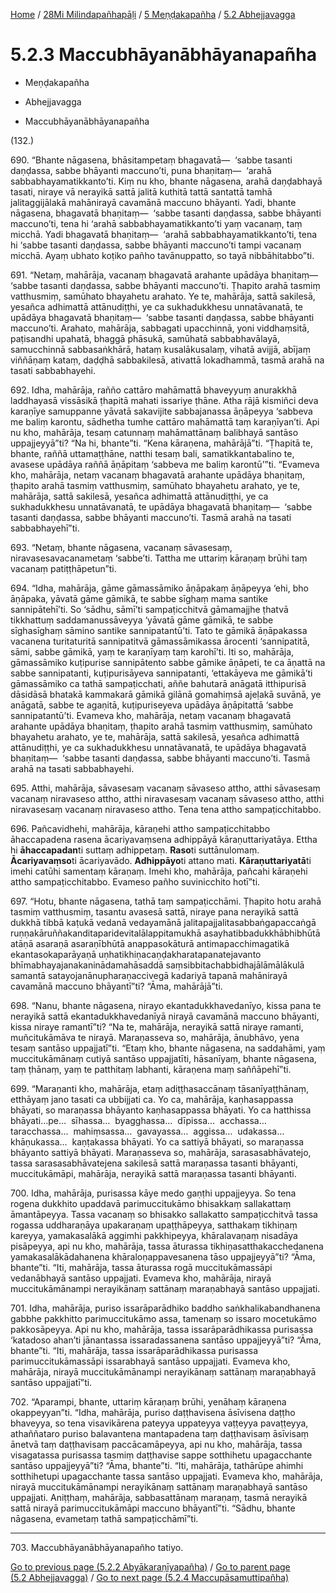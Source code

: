 
[Home](/) / [28Mi Milindapañhapāḷi](../...md) / [5 Meṇḍakapañha](...md) / [5.2 Abhejjavagga](../28Mi/5/5.2.md)

# 5.2.3 Maccubhāyanābhāyanapañha

* Meṇḍakapañha

* Abhejjavagga

* Maccubhāyanābhāyanapañha

(132.)

690\. “Bhante nāgasena, bhāsitampetaṃ bhagavatā—  ‘sabbe tasanti daṇḍassa, sabbe bhāyanti maccuno’ti, puna bhaṇitaṃ—  ‘arahā sabbabhayamatikkanto’ti. Kiṃ nu kho, bhante nāgasena, arahā daṇḍabhayā tasati, niraye vā nerayikā sattā jalitā kuthitā tattā santattā tamhā jalitaggijālakā mahānirayā cavamānā maccuno bhāyanti. Yadi, bhante nāgasena, bhagavatā bhaṇitaṃ—  ‘sabbe tasanti daṇḍassa, sabbe bhāyanti maccuno’ti, tena hi ‘arahā sabbabhayamatikkanto’ti yaṃ vacanaṃ, taṃ micchā. Yadi bhagavatā bhaṇitaṃ—  ‘arahā sabbabhayamatikkanto’ti, tena hi ‘sabbe tasanti daṇḍassa, sabbe bhāyanti maccuno’ti tampi vacanaṃ micchā. Ayaṃ ubhato koṭiko pañho tavānuppatto, so tayā nibbāhitabbo”ti.

691\. “Netaṃ, mahārāja, vacanaṃ bhagavatā arahante upādāya bhaṇitaṃ—  ‘sabbe tasanti daṇḍassa, sabbe bhāyanti maccuno’ti. Ṭhapito arahā tasmiṃ vatthusmiṃ, samūhato bhayahetu arahato. Ye te, mahārāja, sattā sakilesā, yesañca adhimattā attānudiṭṭhi, ye ca sukhadukkhesu unnatāvanatā, te upādāya bhagavatā bhaṇitaṃ—  ‘sabbe tasanti daṇḍassa, sabbe bhāyanti maccuno’ti. Arahato, mahārāja, sabbagati upacchinnā, yoni viddhaṃsitā, paṭisandhi upahatā, bhaggā phāsukā, samūhatā sabbabhavālayā, samucchinnā sabbasaṅkhārā, hataṃ kusalākusalaṃ, vihatā avijjā, abījaṃ viññāṇaṃ kataṃ, daḍḍhā sabbakilesā, ativattā lokadhammā, tasmā arahā na tasati sabbabhayehi.

692\. Idha, mahārāja, rañño cattāro mahāmattā bhaveyyuṃ anurakkhā laddhayasā vissāsikā ṭhapitā mahati issariye ṭhāne. Atha rājā kismiñci deva karaṇīye samuppanne yāvatā sakavijite sabbajanassa āṇāpeyya ‘sabbeva me baliṃ karontu, sādhetha tumhe cattāro mahāmattā taṃ karaṇīyan’ti. Api nu kho, mahārāja, tesaṃ catunnaṃ mahāmattānaṃ balibhayā santāso uppajjeyyā”ti? “Na hi, bhante”ti. “Kena kāraṇena, mahārājā”ti. “Ṭhapitā te, bhante, raññā uttamaṭṭhāne, natthi tesaṃ bali, samatikkantabalino te, avasese upādāya raññā āṇāpitaṃ ‘sabbeva me baliṃ karontū’”ti. “Evameva kho, mahārāja, netaṃ vacanaṃ bhagavatā arahante upādāya bhaṇitaṃ, ṭhapito arahā tasmiṃ vatthusmiṃ, samūhato bhayahetu arahato, ye te, mahārāja, sattā sakilesā, yesañca adhimattā attānudiṭṭhi, ye ca sukhadukkhesu unnatāvanatā, te upādāya bhagavatā bhaṇitaṃ—  ‘sabbe tasanti daṇḍassa, sabbe bhāyanti maccuno’ti. Tasmā arahā na tasati sabbabhayehī”ti.

693\. “Netaṃ, bhante nāgasena, vacanaṃ sāvasesaṃ, niravasesavacanametaṃ ‘sabbe’ti. Tattha me uttariṃ kāraṇaṃ brūhi taṃ vacanaṃ patiṭṭhāpetun”ti.

694\. “Idha, mahārāja, gāme gāmassāmiko āṇāpakaṃ āṇāpeyya ‘ehi, bho āṇāpaka, yāvatā gāme gāmikā, te sabbe sīghaṃ mama santike sannipātehī’ti. So ‘sādhu, sāmī’ti sampaṭicchitvā gāmamajjhe ṭhatvā tikkhattuṃ saddamanussāveyya ‘yāvatā gāme gāmikā, te sabbe sīghasīghaṃ sāmino santike sannipatantū’ti. Tato te gāmikā āṇāpakassa vacanena turitaturitā sannipatitvā gāmassāmikassa ārocenti ‘sannipatitā, sāmi, sabbe gāmikā, yaṃ te karaṇīyaṃ taṃ karohī’ti. Iti so, mahārāja, gāmassāmiko kuṭipurise sannipātento sabbe gāmike āṇāpeti, te ca āṇattā na sabbe sannipatanti, kuṭipurisāyeva sannipatanti, ‘ettakāyeva me gāmikā’ti gāmassāmiko ca tathā sampaṭicchati, aññe bahutarā anāgatā itthipurisā dāsidāsā bhatakā kammakarā gāmikā gilānā gomahiṃsā ajeḷakā suvānā, ye anāgatā, sabbe te agaṇitā, kuṭipuriseyeva upādāya āṇāpitattā ‘sabbe sannipatantū’ti. Evameva kho, mahārāja, netaṃ vacanaṃ bhagavatā arahante upādāya bhaṇitaṃ, ṭhapito arahā tasmiṃ vatthusmiṃ, samūhato bhayahetu arahato, ye te, mahārāja, sattā sakilesā, yesañca adhimattā attānudiṭṭhi, ye ca sukhadukkhesu unnatāvanatā, te upādāya bhagavatā bhaṇitaṃ—  ‘sabbe tasanti daṇḍassa, sabbe bhāyanti maccuno’ti. Tasmā arahā na tasati sabbabhayehi.

695\. Atthi, mahārāja, sāvasesaṃ vacanaṃ sāvaseso attho, atthi sāvasesaṃ vacanaṃ niravaseso attho, atthi niravasesaṃ vacanaṃ sāvaseso attho, atthi niravasesaṃ vacanaṃ niravaseso attho. Tena tena attho sampaṭicchitabbo.

696\. Pañcavidhehi, mahārāja, kāraṇehi attho sampaṭicchitabbo āhaccapadena rasena ācariyavaṃsena adhippāyā kāraṇuttariyatāya. Ettha hi **āhaccapadan**ti suttaṃ adhippetaṃ. **Raso**ti suttānulomaṃ. **Ācariyavaṃso**ti ācariyavādo. **Adhippāyo**ti attano mati. **Kāraṇuttariyatā**ti imehi catūhi samentaṃ kāraṇaṃ. Imehi kho, mahārāja, pañcahi kāraṇehi attho sampaṭicchitabbo. Evameso pañho suvinicchito hotī”ti.

697\. “Hotu, bhante nāgasena, tathā taṃ sampaṭicchāmi. Ṭhapito hotu arahā tasmiṃ vatthusmiṃ, tasantu avasesā sattā, niraye pana nerayikā sattā dukkhā tibbā kaṭukā vedanā vedayamānā jalitapajjalitasabbaṅgapaccaṅgā ruṇṇakāruññakanditaparidevitalālappitamukhā asayhatibbadukkhābhibhūtā atāṇā asaraṇā asaraṇībhūtā anappasokāturā antimapacchimagatikā ekantasokaparāyaṇā uṇhatikhiṇacaṇḍakharatapanatejavanto bhīmabhayajanakaninādamahāsaddā saṃsibbitachabbidhajālāmālākulā samantā satayojanānupharaṇaccivegā kadariyā tapanā mahānirayā cavamānā maccuno bhāyantī”ti? “Āma, mahārājā”ti.

698\. “Nanu, bhante nāgasena, nirayo ekantadukkhavedanīyo, kissa pana te nerayikā sattā ekantadukkhavedanīyā nirayā cavamānā maccuno bhāyanti, kissa niraye ramantī”ti? “Na te, mahārāja, nerayikā sattā niraye ramanti, muñcitukāmāva te nirayā. Maraṇasseva so, mahārāja, ānubhāvo, yena tesaṃ santāso uppajjatī”ti. “Etaṃ kho, bhante nāgasena, na saddahāmi, yaṃ muccitukāmānaṃ cutiyā santāso uppajjatīti, hāsanīyaṃ, bhante nāgasena, taṃ ṭhānaṃ, yaṃ te patthitaṃ labhanti, kāraṇena maṃ saññāpehī”ti.

699\. “Maraṇanti kho, mahārāja, etaṃ adiṭṭhasaccānaṃ tāsanīyaṭṭhānaṃ, etthāyaṃ jano tasati ca ubbijjati ca. Yo ca, mahārāja, kaṇhasappassa bhāyati, so maraṇassa bhāyanto kaṇhasappassa bhāyati. Yo ca hatthissa bhāyati…pe…  sīhassa…  byagghassa…  dīpissa…  acchassa…  taracchassa…  mahiṃsassa…  gavayassa…  aggissa…  udakassa…  khāṇukassa…  kaṇṭakassa bhāyati. Yo ca sattiyā bhāyati, so maraṇassa bhāyanto sattiyā bhāyati. Maraṇasseva so, mahārāja, sarasasabhāvatejo, tassa sarasasabhāvatejena sakilesā sattā maraṇassa tasanti bhāyanti, muccitukāmāpi, mahārāja, nerayikā sattā maraṇassa tasanti bhāyanti.

700\. Idha, mahārāja, purisassa kāye medo gaṇṭhi uppajjeyya. So tena rogena dukkhito upaddavā parimuccitukāmo bhisakkaṃ sallakattaṃ āmantāpeyya. Tassa vacanaṃ so bhisakko sallakatto sampaṭicchitvā tassa rogassa uddharaṇāya upakaraṇaṃ upaṭṭhāpeyya, satthakaṃ tikhiṇaṃ kareyya, yamakasalākā aggimhi pakkhipeyya, khāralavaṇaṃ nisadāya pisāpeyya, api nu kho, mahārāja, tassa āturassa tikhiṇasatthakacchedanena yamakasalākādahanena khāraloṇappavesanena tāso uppajjeyyā”ti? “Āma, bhante”ti. “Iti, mahārāja, tassa āturassa rogā muccitukāmassāpi vedanābhayā santāso uppajjati. Evameva kho, mahārāja, nirayā muccitukāmānampi nerayikānaṃ sattānaṃ maraṇabhayā santāso uppajjati.

701\. Idha, mahārāja, puriso issarāparādhiko baddho saṅkhalikabandhanena gabbhe pakkhitto parimuccitukāmo assa, tamenaṃ so issaro mocetukāmo pakkosāpeyya. Api nu kho, mahārāja, tassa issarāparādhikassa purisassa ‘katadoso ahan’ti jānantassa issaradassanena santāso uppajjeyyā”ti? “Āma, bhante”ti. “Iti, mahārāja, tassa issarāparādhikassa purisassa parimuccitukāmassāpi issarabhayā santāso uppajjati. Evameva kho, mahārāja, nirayā muccitukāmānampi nerayikānaṃ sattānaṃ maraṇabhayā santāso uppajjatī”ti.

702\. “Aparampi, bhante, uttariṃ kāraṇaṃ brūhi, yenāhaṃ kāraṇena okappeyyan”ti. “Idha, mahārāja, puriso daṭṭhavisena āsīvisena daṭṭho bhaveyya, so tena visavikārena pateyya uppateyya vaṭṭeyya pavaṭṭeyya, athaññataro puriso balavantena mantapadena taṃ daṭṭhavisaṃ āsīvisaṃ ānetvā taṃ daṭṭhavisaṃ paccācamāpeyya, api nu kho, mahārāja, tassa visagatassa purisassa tasmiṃ daṭṭhavise sappe sotthihetu upagacchante santāso uppajjeyyā”ti? “Āma, bhante”ti. “Iti, mahārāja, tathārūpe ahimhi sotthihetupi upagacchante tassa santāso uppajjati. Evameva kho, mahārāja, nirayā muccitukāmānampi nerayikānaṃ sattānaṃ maraṇabhayā santāso uppajjati. Aniṭṭhaṃ, mahārāja, sabbasattānaṃ maraṇaṃ, tasmā nerayikā sattā nirayā parimuccitukāmāpi maccuno bhāyantī”ti. “Sādhu, bhante nāgasena, evametaṃ tathā sampaṭicchāmī”ti.

---

703\. Maccubhāyanābhāyanapañho tatiyo.



[Go to previous page (5.2.2 Abyākaraṇīyapañha)](5.2.2.md) / [Go to parent page (5.2 Abhejjavagga)](../28Mi/5/5.2.md) / [Go to next page (5.2.4 Maccupāsamuttipañha)](5.2.4.md)


